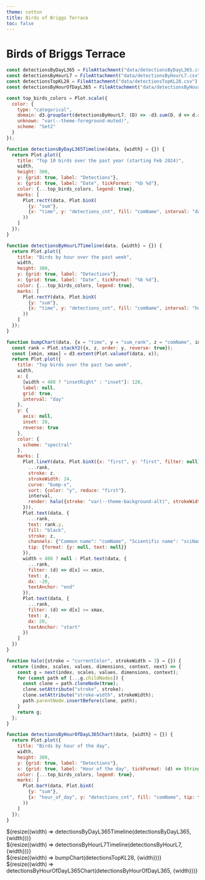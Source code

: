 ```yaml
---
theme: cotton
title: Birds of Briggs Terrace
toc: false
---
```


# Birds of Briggs Terrace

<!-- Load and transform the data -->

```js
const detectionsByDayL365 = FileAttachment("data/detectionsByDayL365.csv").csv({typed: true});
const detectionsByHourL7 = FileAttachment("data/detectionsByHourL7.csv").csv({typed: true});
const detectionsTopKL28 = FileAttachment("data/detectionsTopKL28.csv").csv({typed: true});
const detectionsByHourOfDayL365 = FileAttachment("data/detectionsByHourOfDayL365.csv").csv({typed: true});
```

<!-- A shared color scale for consistency, sorted by the number of detections -->

```js
const top_birds_colors = Plot.scale({
  color: {
    type: "categorical",
    domain: d3.groupSort(detectionsByHourL7, (D) => -d3.sum(D, d => d.detections_cnt), (d) => d.comName).filter((d) => d !== "Other"),
    unknown: "var(--theme-foreground-muted)",
    scheme: "Set2"
  }
});
```

<!-- Plot of bird detections -->

```js
function detectionsByDayL365Timeline(data, {width} = {}) {
  return Plot.plot({
    title: "Top 10 birds over the past year (starting Feb 2024)",
    width,
    height: 300,
    y: {grid: true, label: "Detections"},
    x: {grid: true, label: "Date", tickFormat: "%b %d"},
    color: {...top_birds_colors, legend: true},
    marks: [
      Plot.rectY(data, Plot.binX(
        {y: "sum"},
        {x: "time", y: "detections_cnt", fill: "comName", interval: "day", tip: true}
      ))
    ]
  });
}

function detectionsByHourL7Timeline(data, {width} = {}) {
  return Plot.plot({
    title: "Birds by hour over the past week",
    width,
    height: 300,
    y: {grid: true, label: "Detections"},
    x: {grid: true, label: "Date", tickFormat: "%b %d"},
    color: {...top_birds_colors, legend: true},
    marks: [
      Plot.rectY(data, Plot.binX(
        {y: "sum"},
        {x: "time", y: "detections_cnt", fill: "comName", interval: "hour", tip: true}
      ))
    ]
  });
}

function bumpChart(data, {x = "time", y = "sum_rank", z = "comName", interval = "day", width} = {}) {
  const rank = Plot.stackY2({x, z, order: y, reverse: true});
  const [xmin, xmax] = d3.extent(Plot.valueof(data, x));
  return Plot.plot({
    title: "Top birds over the past two week",
    width,
    x: {
      [width < 480 ? "insetRight" : "inset"]: 120,
      label: null,
      grid: true,
      interval: "day"
    },
    y: {
      axis: null,
      inset: 20,
      reverse: true
    },
    color: {
      scheme: "spectral"
    },
    marks: [
      Plot.lineY(data, Plot.binX({x: "first", y: "first", filter: null}, {
        ...rank,
        stroke: z,
        strokeWidth: 24,
        curve: "bump-x",
        sort: {color: "y", reduce: "first"},
        interval,
        render: halo({stroke: "var(--theme-background-alt)", strokeWidth: 27})
      })),
      Plot.text(data, {
        ...rank,
        text: rank.y,
        fill: "black",
        stroke: z,
        channels: {"Common name": "comName", "Scientific name": "sciName", "Detections": (d) => String(d.detections_cnt)},
        tip: {format: {y: null, text: null}}
      }),
      width < 480 ? null : Plot.text(data, {
        ...rank,
        filter: (d) => d[x] <= xmin,
        text: z,
        dx: -20,
        textAnchor: "end"
      }),
      Plot.text(data, {
        ...rank,
        filter: (d) => d[x] >= xmax,
        text: z,
        dx: 20,
        textAnchor: "start"
      })
    ]
  })
}

function halo({stroke = "currentColor", strokeWidth = 3} = {}) {
  return (index, scales, values, dimensions, context, next) => {
    const g = next(index, scales, values, dimensions, context);
    for (const path of [...g.childNodes]) {
      const clone = path.cloneNode(true);
      clone.setAttribute("stroke", stroke);
      clone.setAttribute("stroke-width", strokeWidth);
      path.parentNode.insertBefore(clone, path);
    }
    return g;
  };
}

function detectionsByHourOfDayL365Chart(data, {width} = {}) {
  return Plot.plot({
    title: "Birds by hour of the day",
    width,
    height: 300,
    y: {grid: true, label: "Detections"},
    x: {grid: true, label: "Hour of the day", tickFormat: (d) => String(((d-0.5) % 12) + 1) + (d < 11 ? "AM" : "PM")},
    color: {...top_birds_colors, legend: true},
    marks: [
      Plot.barY(data, Plot.binX(
        {y: "sum"},
        {x: "hour_of_day", y: "detections_cnt", fill: "comName", tip: true, interval: 1}
      ))
    ]
  });
}

```

<div class="grid grid-cols-2">
  <div class="card">
    ${resize((width) => detectionsByDayL365Timeline(detectionsByDayL365, {width}))}
  </div>
  <div class="card">
    ${resize((width) => detectionsByHourL7Timeline(detectionsByHourL7, {width}))}
  </div>
</div>
<div class="grid grid-cols-1">
  <div class="card">
    ${resize((width) => bumpChart(detectionsTopKL28, {width}))}
  </div>
  <div class="card">
    ${resize((width) => detectionsByHourOfDayL365Chart(detectionsByHourOfDayL365, {width}))}
  </div>
</div>
